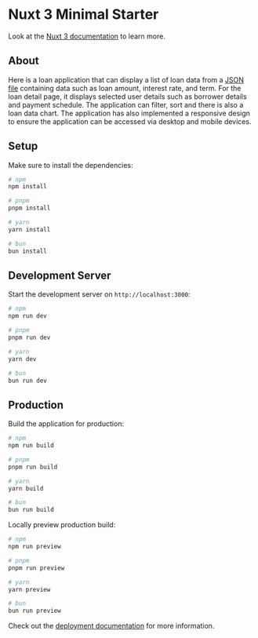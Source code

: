 # Nuxt 3 Minimal Starter

Look at the [Nuxt 3 documentation](https://nuxt.com/docs/getting-started/introduction) to learn more.

## About

Here is a loan application that can display a list of loan data from a [JSON file](https://raw.githubusercontent.com/andreascandle/p2p_json_test/main/api/json/loans.json) containing data such as loan amount, interest rate, and term. For the loan detail page, it displays selected user details such as borrower details and payment schedule. The application can filter, sort and there is also a loan data chart. The application has also implemented a responsive design to ensure the application can be accessed via desktop and mobile devices.

## Setup

Make sure to install the dependencies:

```bash
# npm
npm install

# pnpm
pnpm install

# yarn
yarn install

# bun
bun install
```

## Development Server

Start the development server on `http://localhost:3000`:

```bash
# npm
npm run dev

# pnpm
pnpm run dev

# yarn
yarn dev

# bun
bun run dev
```

## Production

Build the application for production:

```bash
# npm
npm run build

# pnpm
pnpm run build

# yarn
yarn build

# bun
bun run build
```

Locally preview production build:

```bash
# npm
npm run preview

# pnpm
pnpm run preview

# yarn
yarn preview

# bun
bun run preview
```

Check out the [deployment documentation](https://nuxt.com/docs/getting-started/deployment) for more information.

